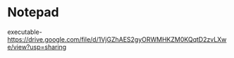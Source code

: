 # Notepad
executable- https://drive.google.com/file/d/1VjGZhAES2gyORWMHKZM0KQqtD2zvLXwe/view?usp=sharing

